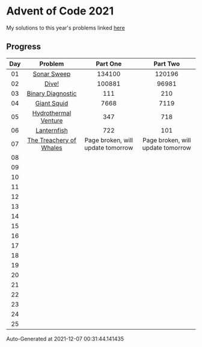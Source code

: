 # Advent of Code 2021

My solutions to this year's problems linked [here](https://adventofcode.com/2021)

## Progress

Day | Problem                                                             | Part One                              | Part Two                              | 
:-: | :-----------------------------------------------------------------: | :-----------------------------------: | :-----------------------------------: | 
01  | [Sonar Sweep](https://adventofcode.com/2021/day/1)                  | 134100                                | 120196                                | 
02  | [Dive!](https://adventofcode.com/2021/day/2)                        | 100881                                | 96981                                 | 
03  | [Binary Diagnostic](https://adventofcode.com/2021/day/3)            | 111                                   | 210                                   | 
04  | [Giant Squid](https://adventofcode.com/2021/day/4)                  | 7668                                  | 7119                                  | 
05  | [Hydrothermal Venture](https://adventofcode.com/2021/day/5)         | 347                                   | 718                                   | 
06  | [Lanternfish](https://adventofcode.com/2021/day/6)                  | 722                                   | 101                                   | 
07  | [The Treachery of Whales](https://adventofcode.com/2021/day/7)      | Page broken, will update tomorrow     | Page broken, will update tomorrow     | 
08  | [](https://adventofcode.com/2021/day/8)                             |                                       |                                       | 
09  | [](https://adventofcode.com/2021/day/9)                             |                                       |                                       | 
10  | [](https://adventofcode.com/2021/day/10)                            |                                       |                                       | 
11  | [](https://adventofcode.com/2021/day/11)                            |                                       |                                       | 
12  | [](https://adventofcode.com/2021/day/12)                            |                                       |                                       | 
13  | [](https://adventofcode.com/2021/day/13)                            |                                       |                                       | 
14  | [](https://adventofcode.com/2021/day/14)                            |                                       |                                       | 
15  | [](https://adventofcode.com/2021/day/15)                            |                                       |                                       | 
16  | [](https://adventofcode.com/2021/day/16)                            |                                       |                                       | 
17  | [](https://adventofcode.com/2021/day/17)                            |                                       |                                       | 
18  | [](https://adventofcode.com/2021/day/18)                            |                                       |                                       | 
19  | [](https://adventofcode.com/2021/day/19)                            |                                       |                                       | 
20  | [](https://adventofcode.com/2021/day/20)                            |                                       |                                       | 
21  | [](https://adventofcode.com/2021/day/21)                            |                                       |                                       | 
22  | [](https://adventofcode.com/2021/day/22)                            |                                       |                                       | 
23  | [](https://adventofcode.com/2021/day/23)                            |                                       |                                       | 
24  | [](https://adventofcode.com/2021/day/24)                            |                                       |                                       | 
25  | [](https://adventofcode.com/2021/day/25)                            |                                       |                                       | 


Auto-Generated at 2021-12-07 00:31:44.141435